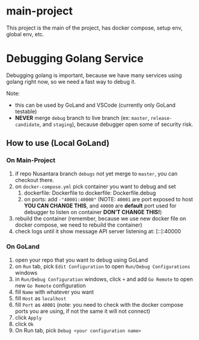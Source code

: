 # main-project
This project is the main of the project, has docker compose, setup env, global env, etc.

# Debugging Golang Service

Debugging golang is important, because we have many services using golang right now, so we need a fast way to debug it.

Note: 
- this can be used by GoLand and VSCode (currently only GoLand testable)
- **NEVER** merge `debug` branch to live branch (ex: `master`, `release-candidate`, and `staging`), because debugger open some of security risk.

## How to use (Local GoLand)

### On Main-Project

1. if repo Nusantara branch `debugs` not yet merge to `master`, you can checkout there.
2. on `docker-compose.yml` pick container you want to debug and set
    1. dockerfile: Dockerfile to dockerfile: Dockerfile.debug
    2. on ports: add `-"40001:40000"` (NOTE: `40001` are port exposed to host **YOU CAN CHANGE THIS**, and `40000` are **default** port used for debugger to listen on container **DON’T CHANGE THIS!**)
3. rebuild the container (remember, because we use new docker file on docker compose, we need to rebuild the container)
4. check logs until it show message API server listening at: [::]:40000

### On GoLand

1. open your repo that you want to debug using GoLand
2. on `Run` tab, pick `Edit Configuration` to open `Run/Debug Configurations` windows
3. in `Run/Debug Configuration` windows, click `+` and add `Go Remote` to open new `Go Remote` configuration
4. fill `Name` with whatever you want
5. fill `Host` as `localhost`
6. fill `Port` as `40001` (note: you need to check with the docker compose ports you are using, if not the same it will not connect)
7. click `Apply`
8. click `Ok`
9. On Run tab, pick `Debug <your configuration name>`